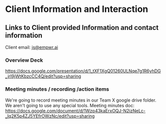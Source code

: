 # Client Information and Interaction

## Links to Client provided Information and contact information

Client email: js@empwr.ai

### Overview Deck

https://docs.google.com/presentation/d/1_tXF1XgQ01260ULNqe7g1R6yhDG_jrI9jWtKbzcCC4Q/edit?usp=sharing

### Meeting minutes / recording /action items

We're going to record meeting minutes in our Team X google drive folder. We aren't going to use any special tools.
Meeting minutes doc: https://docs.google.com/document/d/1Wzp43kaErxOQJ-N2izNeLc-_Iq2K5p4ZJ5YEfrOWzNc/edit?usp=sharing
